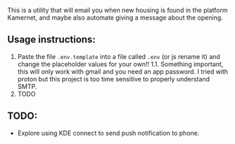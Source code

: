 This is a utility that will email you when new housing is found in the platform Kamernet, and maybe also automate giving a message about the opening. 

## Usage instructions: 
1. Paste the file `.env.template` into a file called `.env` (or js rename it) and change the placeholder values for your own!!
1.1. Something important, this will only work with gmail and you need an app password. I tried with proton but this project is too time sensitive to properly understand SMTP. 
2. TODO

## TODO: 
- Explore using KDE connect to send push notification to phone. 